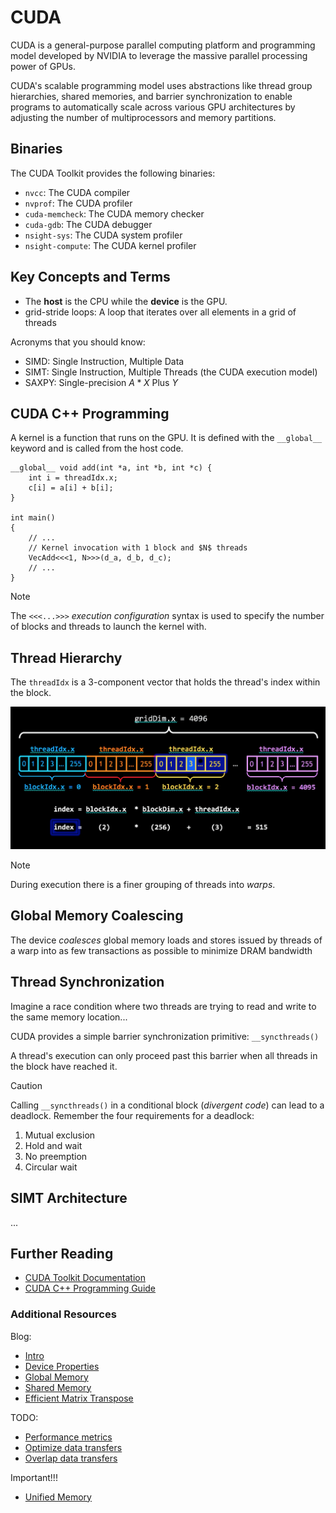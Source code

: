 # CUDA

CUDA is a general-purpose parallel computing platform and programming
model developed by NVIDIA to leverage the massive parallel processing
power of GPUs.

CUDA's scalable programming model uses abstractions like thread group
hierarchies, shared memories, and barrier synchronization to enable
programs to automatically scale across various GPU architectures
by adjusting the number of multiprocessors and memory partitions.

## Binaries

The CUDA Toolkit provides the following binaries:

- `nvcc`: The CUDA compiler
- `nvprof`: The CUDA profiler
- `cuda-memcheck`: The CUDA memory checker
- `cuda-gdb`: The CUDA debugger
- `nsight-sys`: The CUDA system profiler
- `nsight-compute`: The CUDA kernel profiler

## Key Concepts and Terms

- The **host** is the CPU while the **device** is the GPU.
- grid-stride loops: A loop that iterates over all elements in a grid of threads

Acronyms that you should know:

- SIMD: Single Instruction, Multiple Data
- SIMT: Single Instruction, Multiple Threads (the CUDA execution model)
- SAXPY: Single-precision $A*X$ Plus $Y$

## CUDA C++ Programming

A kernel is a function that runs on the GPU. It is defined with the
`__global__` keyword and is called from the host code.

```cuda
__global__ void add(int *a, int *b, int *c) {
    int i = threadIdx.x;
    c[i] = a[i] + b[i];
}

int main()
{
    // ...
    // Kernel invocation with 1 block and $N$ threads
    VecAdd<<<1, N>>>(d_a, d_b, d_c);
    // ...
}
```

> [!NOTE]
> The `<<<...>>>` _execution configuration_ syntax is used to specify the
> number of blocks and threads to launch the kernel with.

## Thread Hierarchy

The `threadIdx` is a 3-component vector that holds the thread's index
within the block.

![Thread hierarchy](./assets/cuda_indexing.png)

> [!NOTE]
> During execution there is a finer grouping of threads into _warps_.

## Global Memory Coalescing

The device _coalesces_ global memory loads and stores issued by threads
of a warp into as few transactions as possible to minimize DRAM bandwidth

## Thread Synchronization

Imagine a race condition where two threads are trying to
read and write to the same memory location...

CUDA provides a simple barrier synchronization primitive:
`__syncthreads()`

A thread's execution can only proceed past this barrier when all threads in the
block have reached it.

> [!CAUTION]
> Calling `__syncthreads()` in a conditional block (_divergent code_)
> can lead to a deadlock. Remember the four requirements for a deadlock:
>
> 1. Mutual exclusion
> 2. Hold and wait
> 3. No preemption
> 4. Circular wait

## SIMT Architecture

...

## Further Reading

- [CUDA Toolkit Documentation](https://docs.nvidia.com/cuda/index.html)
- [CUDA C++ Programming Guide](https://docs.nvidia.com/cuda/cuda-c-programming-guide/)

### Additional Resources

Blog:

- [Intro](https://developer.nvidia.com/blog/even-easier-introduction-cuda/)
- [Device Properties](https://developer.nvidia.com/blog/how-query-device-properties-and-handle-errors-cuda-cc/)
- [Global Memory](https://developer.nvidia.com/blog/how-access-global-memory-efficiently-cuda-c-kernels/)
- [Shared Memory](https://developer.nvidia.com/blog/using-shared-memory-cuda-cc/)
- [Efficient Matrix Transpose](https://developer.nvidia.com/blog/efficient-matrix-transpose-cuda-cc/)

TODO:

- [Performance metrics](https://developer.nvidia.com/blog/how-implement-performance-metrics-cuda-cc/)
- [Optimize data transfers](https://developer.nvidia.com/blog/how-optimize-data-transfers-cuda-cc/)
- [Overlap data transfers](https://developer.nvidia.com/blog/how-overlap-data-transfers-cuda-cc/)

Important!!!

- [Unified Memory](https://developer.nvidia.com/blog/unified-memory-cuda-beginners/)
